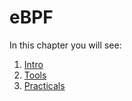 # eBPF

In this chapter you will see:

1. [Intro](01-Intro.md)
1. [Tools](02-Tools.md)
1. [Practicals](03-Practical.md)
